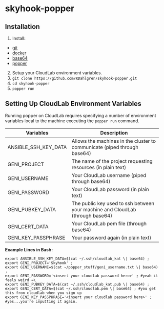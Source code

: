 # skyhook-popper

## Installation
1. Install:
  - [git](https://git-scm.com/book/en/v2/Getting-Started-Installing-Git)
  - [docker](https://docs.docker.com/docker-for-mac/install/)
  - [base64](https://formulae.brew.sh/formula/base64)
  - [popper](https://github.com/systemslab/popper)
2. Setup your CloudLab environment variables.
3. `git clone https://github.com/KDahlgren/skyhook-popper.git`
4. `cd skyhook-popper`
5. `popper run`


## Setting Up CloudLab Environment Variables
Running popper on CloudLab requires specifying a number of environment variables local to the machine executing the `popper run` command.

| Variables | Description |
|---|---|
| ANSIBLE_SSH_KEY_DATA | Allows the machines in the cluster to communicate (piped through base64) |
| GENI_PROJECT | The name of the project requesting resources (in plain text) |
| GENI_USERNAME | Your CloudLab username (piped through base64) |
| GENI_PASSWORD | Your CloudLab password (in plain text) |
| GENI_PUBKEY_DATA | The public key used to ssh between your machine and CloudLab (through base64) |
| GENI_CERT_DATA | Your CloudLab pem file (through base64) |
| GENI_KEY_PASSPHRASE | Your password again (in plain text) |

**Example Lines in Bash:**
```
export ANSIBLE_SSH_KEY_DATA=$(cat ~/.ssh/cloudlab_kat \| base64) ;
export GENI_PROJECT='Skyhook' ;
export GENI_USERNAME=$(cat ~/popper_stuff/geni_username.txt \| base64) ;
export GENI_PASSWORD='<insert your cloudlab password here>' ; #yeah it feels weird =\
export GENI_PUBKEY_DATA=$(cat ~/.ssh/cloudlab_kat.pub \| base64) ;
export GENI_CERT_DATA=$(cat ~/.ssh/cloudlab.pem \| base64) ; #you get this from cloudlab when you sign up
export GENI_KEY_PASSPHRASE='<insert your cloudlab password here>' ; #yes...you're inputting it again.
```
